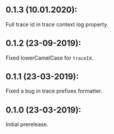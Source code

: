 ## 0.1.3 (10.01.2020):

Full trace id in trace context log property.

## 0.1.2 (23-09-2019):

Fixed lowerCamelCase for `traceId`.

## 0.1.1 (23-03-2019): 

Fixed a bug in trace prefixes formatter.

## 0.1.0 (23-03-2019): 

Initial prerelease.